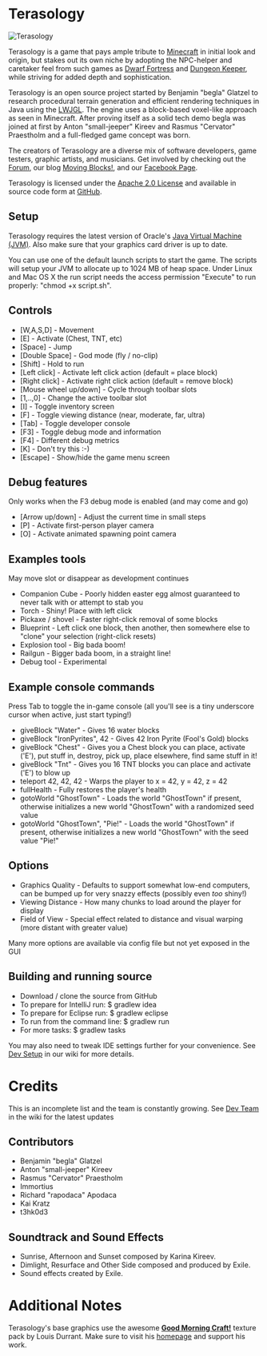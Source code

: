 Terasology
==========

![Terasology](https://github.com/MovingBlocks/Terasology/raw/develop/src/main/resources/org/terasology/data/textures/loadingBackground.png "Terasology")

Terasology is a game that pays ample tribute to [Minecraft](http://www.minecraft.net) in initial look and origin, but stakes out its own niche by adopting the NPC-helper and caretaker feel from such games as [Dwarf Fortress](http://www.bay12games.com/dwarves) and [Dungeon Keeper](http://en.wikipedia.org/wiki/Dungeon_Keeper), while striving for added depth and sophistication.

Terasology is an open source project started by Benjamin "begla" Glatzel to research procedural terrain generation and efficient rendering techniques in Java using the [LWJGL](http://lwjgl.org). The engine uses a block-based voxel-like approach as seen in Minecraft. After proving itself as a solid tech demo begla was joined at first by Anton "small-jeeper" Kireev and Rasmus "Cervator" Praestholm and a full-fledged game concept was born.

The creators of Terasology are a diverse mix of software developers, game testers, graphic artists, and musicians. Get involved by checking out the [Forum](http://board.movingblocks.net/index.php), our blog [Moving Blocks!](http://blog.movingblocks.net), and our [Facebook Page](http://www.facebook.com/pages/Blockmania/248329655219905).

Terasology is licensed under the [Apache 2.0 License](http://www.apache.org/licenses/LICENSE-2.0.html) and available in source code form at [GitHub](https://github.com/MovingBlocks/Terasology).

Setup
-----

Terasology requires the latest version of Oracle's [Java Virtual Machine (JVM)](http://www.java.com/de/download/). Also make sure that your graphics card driver is up to date.

You can use one of the default launch scripts to start the game. The scripts will setup your JVM to allocate up to 1024 MB of heap space. Under Linux and Mac OS X the run script needs the access permission "Execute" to run properly: "chmod +x script.sh".

Controls
--------

* [W,A,S,D]               - Movement
* [E]                     - Activate (Chest, TNT, etc)
* [Space]                 - Jump
* [Double Space]          - God mode (fly / no-clip)
* [Shift]                 - Hold to run
* [Left click]            - Activate left click action (default = place block)
* [Right click]           - Activate right click action (default = remove block)
* [Mouse wheel up/down]   - Cycle through toolbar slots
* [1,..,0]                - Change the active toolbar slot
* [I]                     - Toggle inventory screen
* [F]                     - Toggle viewing distance (near, moderate, far, ultra)
* [Tab]                   - Toggle developer console
* [F3]                    - Toggle debug mode and information
* [F4]                    - Different debug metrics
* [K]                     - Don't try this :-)
* [Escape]                - Show/hide the game menu screen

Debug features 
------------------------

Only works when the F3 debug mode is enabled (and may come and go)

* [Arrow up/down]         - Adjust the current time in small steps
* [P]                     - Activate first-person player camera
* [O]                     - Activate animated spawning point camera

Examples tools 
------------------------

May move slot or disappear as development continues

* Companion Cube          - Poorly hidden easter egg almost guaranteed to never talk with or attempt to stab you
* Torch                   - Shiny! Place with left click
* Pickaxe / shovel        - Faster right-click removal of some blocks
* Blueprint               - Left click one block, then another, then somewhere else to "clone" your selection (right-click resets)
* Explosion tool          - Big bada boom!
* Railgun                 - Bigger bada boom, in a straight line!
* Debug tool              - Experimental

Example console commands 
------------------------

Press Tab to toggle the in-game console (all you'll see is a tiny underscore cursor when active, just start typing!)

* giveBlock "Water"                 - Gives 16 water blocks
* giveBlock "IronPyrites", 42       - Gives 42 Iron Pyrite (Fool's Gold) blocks
* giveBlock "Chest"                 - Gives you a Chest block you can place, activate ('E'), put stuff in, destroy, pick up, place elsewhere, find same stuff in it!
* giveBlock "Tnt"                   - Gives you 16 TNT blocks you can place and activate ('E') to blow up
* teleport 42, 42, 42               - Warps the player to x = 42, y = 42, z = 42
* fullHealth                        - Fully restores the player's health
* gotoWorld "GhostTown"             - Loads the world "GhostTown" if present, otherwise initializes a new world "GhostTown" with a randomized seed value
* gotoWorld "GhostTown", "Pie!"     - Loads the world "GhostTown" if present, otherwise initializes a new world "GhostTown" with the seed value "Pie!"

Options
------------------------

* Graphics Quality        - Defaults to support somewhat low-end computers, can be bumped up for very snazzy effects (possibly even _too_ shiny!)
* Viewing Distance        - How many chunks to load around the player for display
* Field of View           - Special effect related to distance and visual warping (more distant with greater value)

Many more options are available via config file but not yet exposed in the GUI

Building and running source
------------------------

*  Download / clone the source from GitHub
*  To prepare for IntelliJ run: $ gradlew idea
*  To prepare for Eclipse run: $ gradlew eclipse
*  To run from the command line: $ gradlew run
*  For more tasks: $ gradlew tasks

You may also need to tweak IDE settings further for your convenience. See [Dev Setup](http://wiki.movingblocks.net/bin/view/Main/DevSetup) in our wiki for more details.

Credits
=======

This is an incomplete list and the team is constantly growing. See [Dev Team](http://wiki.movingblocks.net/bin/view/Main/DevTeam) in the wiki for the latest updates

Contributors
---------

* Benjamin "begla" Glatzel
* Anton "small-jeeper" Kireev
* Rasmus "Cervator" Praestholm
* Immortius
* Richard "rapodaca" Apodaca
* Kai Kratz
* t3hk0d3

Soundtrack and Sound Effects
----------

* Sunrise, Afternoon and Sunset composed by Karina Kireev.
* Dimlight, Resurface and Other Side composed and produced by Exile.
* Sound effects created by Exile.

Additional Notes
================

Terasology's base graphics use the awesome <strong><a href="http://www.carrotcakestudios.co.uk/gmcraft/">Good Morning Craft!</a></strong> texture pack by Louis Durrant. Make sure to visit his <a href="http://www.carrotcakestudios.co.uk/">homepage</a> and support his work.
